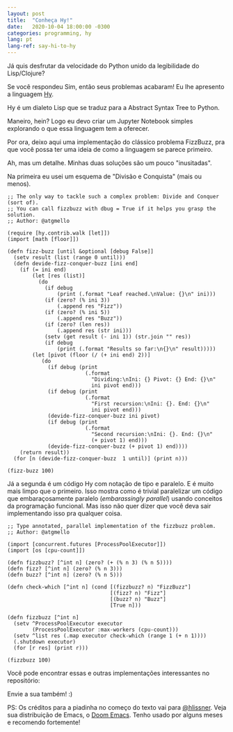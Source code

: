 ```yaml
---
layout: post
title:  "Conheça Hy!"
date:   2020-10-04 18:00:00 -0300
categories: programming, hy
lang: pt
lang-ref: say-hi-to-hy
---
```


Já quis desfrutar da velocidade do Python unido da legibilidade do Lisp/Clojure?

Se você respondeu Sim, então seus problemas acabaram! Eu lhe apresento a
linguagem [Hy](https://docs.hylang.org/en/stable/).

Hy é um dialeto Lisp que se traduz para a Abstract Syntax Tree to Python.

Maneiro, hein? Logo eu devo criar um Jupyter Notebook simples explorando o que
essa linguagem tem a oferecer.

Por ora, deixo aqui uma implementação do clássico problema FizzBuzz, pra que
você possa ter uma ideia de como a linguagem se parece primeiro.

Ah, mas um detalhe. Minhas duas soluções são um pouco "inusitadas".

Na primeira eu usei um esquema de "Divisão e Conquista" (mais ou menos).

```hy
;; The only way to tackle such a complex problem: Divide and Conquer (sort of).
;; You can call fizzbuzz with dbug = True if it helps you grasp the solution.
;; Author: @atgmello

(require [hy.contrib.walk [let]])
(import [math [floor]])

(defn fizz-buzz [until &optional [debug False]]
  (setv result (list (range 0 until)))
  (defn devide-fizz-conquer-buzz [ini end]
    (if (= ini end)
        (let [res (list)]
          (do
            (if debug
                (print (.format "Leaf reached.\nValue: {}\n" ini)))
            (if (zero? (% ini 3))
                (.append res "Fizz"))
            (if (zero? (% ini 5))
                (.append res "Buzz"))
            (if (zero? (len res))
                (.append res (str ini)))
            (setv (get result (- ini 1)) (str.join "" res))
            (if debug
                (print (.format "Results so far:\n{}\n" result)))))
        (let [pivot (floor (/ (+ ini end) 2))]
           (do
             (if debug (print
                         (.format
                           "Dividing:\nIni: {} Pivot: {} End: {}\n"
                           ini pivot end)))
             (if debug (print
                         (.format
                           "First recursion:\nIni: {}. End: {}\n"
                           ini pivot end)))
             (devide-fizz-conquer-buzz ini pivot)
             (if debug (print
                         (.format
                           "Second recursion:\nIni: {}. End: {}\n"
                           (+ pivot 1) end)))
             (devide-fizz-conquer-buzz (+ pivot 1) end))))
    (return result))
  (for [n (devide-fizz-conquer-buzz  1 until)] (print n)))

(fizz-buzz 100)
```

Já a segunda é um código Hy com notação de tipo e paralelo. E é muito mais limpo
que o primeiro. Isso mostra como é trivial paralelizar um código que
embaraçosamente paralelo (*embarassingly parallel*) usando conceitos da
programação funcional. Mas isso não quer dizer que você deva sair implementando
isso pra qualquer coisa.

```hy
;; Type annotated, parallel implementation of the fizzbuzz problem.
;; Author: @atgmello

(import [concurrent.futures [ProcessPoolExecutor]])
(import [os [cpu-count]])

(defn fizzbuzz? [^int n] (zero? (+ (% n 3) (% n 5))))
(defn fizz? [^int n] (zero? (% n 3)))
(defn buzz? [^int n] (zero? (% n 5)))

(defn check-which [^int n] (cond [(fizzbuzz? n) "FizzBuzz"]
                                 [(fizz? n) "Fizz"]
                                 [(buzz? n) "Buzz"]
                                 [True n]))

(defn fizzbuzz [^int n]
  (setv ^ProcessPoolExecutor executor
        (ProcessPoolExecutor :max-workers (cpu-count)))
  (setv ^list res (.map executor check-which (range 1 (+ n 1))))
  (.shutdown executor)
  (for [r res] (print r)))

(fizzbuzz 100)
```

Você pode encontrar essas e outras implementações interessantes no repositório:

[](https://github.com/NLDev/Hacktoberfest-2020-FizzBuzz)

Envie a sua também! :)

PS: Os créditos para a piadinha no começo do texto vai para
[@hlissner](https://github.com/hlissner). Veja sua distribuição de Emacs, o
[Doom Emacs](https://github.com/hlissner/doom-emacs). Tenho usado por alguns
meses e recomendo fortemente!

